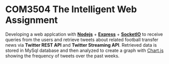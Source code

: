 # COM3504 The Intelligent Web Assignment

Developing a web applcation with **[Nodejs](https://github.com/nodejs/node)** + **[Express](https://github.com/expressjs/express)** + **[SocketIO](https://github.com/socketio/socket.io)** to receive queries from the users and retrieve tweets about related football transfer news via **Twitter REST API** and **Twitter Streaming API**. Retrieved data is stored in MySql database and then analyzed to create a graph with [Chart.js](https://github.com/chartjs/Chart.js) showing the frequency of tweets over the past weeks.
